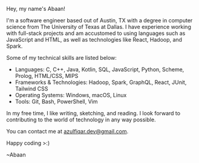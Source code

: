 Hey, my name's Abaan!

I'm a software engineer based out of Austin, TX with a degree in computer science from The University of Texas at Dallas. I have experience working with full-stack projects and am accustomed to using languages such as JavaScript and HTML, as well as technologies like React, Hadoop, and Spark.

Some of my technical skills are listed below:
- Languages: C, C++, Java, Kotlin, SQL, JavaScript, Python, Scheme, Prolog, HTML/CSS, MIPS
- Frameworks & Technologies: Hadoop, Spark, GraphQL, React, JUnit, Tailwind CSS
- Operating Systems: Windows, macOS, Linux
- Tools: Git, Bash, PowerShell, Vim 

In my free time, I like writing, sketching, and reading. I look forward to contributing to the world of technology in any way possible.

You can contact me at azulfiqar.dev@gmail.com.

Happy coding >:)

~Abaan


